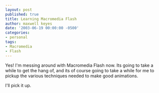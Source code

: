 ```yaml
---
layout: post
published: true
title: Learning Macromedia Flash
author: maxwell keyes
date: '2003-06-19 00:00:00 -0500'
categories:
- personal
tags:
- Macromedia
- Flash
---
```


Yes! I'm messing around with Macromedia Flash now. Its going to take a while to get the hang of, and its of course going
to take a while for me to pickup the various techniques needed to make good animations.

I'll pick it up.
